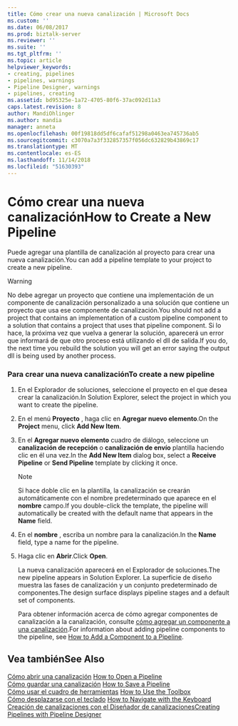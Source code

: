 ```yaml
---
title: Cómo crear una nueva canalización | Microsoft Docs
ms.custom: ''
ms.date: 06/08/2017
ms.prod: biztalk-server
ms.reviewer: ''
ms.suite: ''
ms.tgt_pltfrm: ''
ms.topic: article
helpviewer_keywords:
- creating, pipelines
- pipelines, warnings
- Pipeline Designer, warnings
- pipelines, creating
ms.assetid: bd95325e-1a72-4705-80f6-37ac092d11a3
caps.latest.revision: 8
author: MandiOhlinger
ms.author: mandia
manager: anneta
ms.openlocfilehash: 00f19818dd5df6cafaf51298a0463ea745736ab5
ms.sourcegitcommit: c3070a7a3f332857357f056dc632829b43869c17
ms.translationtype: MT
ms.contentlocale: es-ES
ms.lasthandoff: 11/14/2018
ms.locfileid: "51630393"
---
```

# <a name="how-to-create-a-new-pipeline"></a><span data-ttu-id="02883-102">Cómo crear una nueva canalización</span><span class="sxs-lookup"><span data-stu-id="02883-102">How to Create a New Pipeline</span></span>
<span data-ttu-id="02883-103">Puede agregar una plantilla de canalización al proyecto para crear una nueva canalización.</span><span class="sxs-lookup"><span data-stu-id="02883-103">You can add a pipeline template to your project to create a new pipeline.</span></span>  
  
> [!WARNING]
>  <span data-ttu-id="02883-104">No debe agregar un proyecto que contiene una implementación de un componente de canalización personalizado a una solución que contiene un proyecto que usa ese componente de canalización.</span><span class="sxs-lookup"><span data-stu-id="02883-104">You should not add a project that contains an implementation of a custom pipeline component to a solution that contains a project that uses that pipeline component.</span></span> <span data-ttu-id="02883-105">Si lo hace, la próxima vez que vuelva a generar la solución, aparecerá un error que informará de que otro proceso está utilizando el dll de salida.</span><span class="sxs-lookup"><span data-stu-id="02883-105">If you do, the next time you rebuild the solution you will get an error saying the output dll is being used by another process.</span></span>  
  
### <a name="to-create-a-new-pipeline"></a><span data-ttu-id="02883-106">Para crear una nueva canalización</span><span class="sxs-lookup"><span data-stu-id="02883-106">To create a new pipeline</span></span>  
  
1. <span data-ttu-id="02883-107">En el Explorador de soluciones, seleccione el proyecto en el que desea crear la canalización.</span><span class="sxs-lookup"><span data-stu-id="02883-107">In Solution Explorer, select the project in which you want to create the pipeline.</span></span>  
  
2. <span data-ttu-id="02883-108">En el menú **Proyecto** , haga clic en **Agregar nuevo elemento**.</span><span class="sxs-lookup"><span data-stu-id="02883-108">On the **Project** menu, click **Add New Item**.</span></span>  
  
3. <span data-ttu-id="02883-109">En el **Agregar nuevo elemento** cuadro de diálogo, seleccione un **canalización de recepción** o **canalización de envío** plantilla haciendo clic en él una vez.</span><span class="sxs-lookup"><span data-stu-id="02883-109">In the **Add New Item** dialog box, select a **Receive Pipeline** or **Send Pipeline** template by clicking it once.</span></span>  
  
   > [!NOTE]
   >  <span data-ttu-id="02883-110">Si hace doble clic en la plantilla, la canalización se crearán automáticamente con el nombre predeterminado que aparece en el **nombre** campo.</span><span class="sxs-lookup"><span data-stu-id="02883-110">If you double-click the template, the pipeline will automatically be created with the default name that appears in the **Name** field.</span></span>  
  
4. <span data-ttu-id="02883-111">En el **nombre** , escriba un nombre para la canalización.</span><span class="sxs-lookup"><span data-stu-id="02883-111">In the **Name** field, type a name for the pipeline.</span></span>  
  
5. <span data-ttu-id="02883-112">Haga clic en **Abrir**.</span><span class="sxs-lookup"><span data-stu-id="02883-112">Click **Open**.</span></span>  
  
    <span data-ttu-id="02883-113">La nueva canalización aparecerá en el Explorador de soluciones.</span><span class="sxs-lookup"><span data-stu-id="02883-113">The new pipeline appears in Solution Explorer.</span></span> <span data-ttu-id="02883-114">La superficie de diseño muestra las fases de canalización y un conjunto predeterminado de componentes.</span><span class="sxs-lookup"><span data-stu-id="02883-114">The design surface displays pipeline stages and a default set of components.</span></span>  
  
   <span data-ttu-id="02883-115">Para obtener información acerca de cómo agregar componentes de canalización a la canalización, consulte [cómo agregar un componente a una canalización](../core/how-to-add-a-component-to-a-pipeline.md).</span><span class="sxs-lookup"><span data-stu-id="02883-115">For information about adding pipeline components to the pipeline, see [How to Add a Component to a Pipeline](../core/how-to-add-a-component-to-a-pipeline.md).</span></span>  
  
## <a name="see-also"></a><span data-ttu-id="02883-116">Vea también</span><span class="sxs-lookup"><span data-stu-id="02883-116">See Also</span></span>  
 <span data-ttu-id="02883-117">[Cómo abrir una canalización](../core/how-to-open-a-pipeline.md) </span><span class="sxs-lookup"><span data-stu-id="02883-117">[How to Open a Pipeline](../core/how-to-open-a-pipeline.md) </span></span>  
 <span data-ttu-id="02883-118">[Cómo guardar una canalización](../core/how-to-save-a-pipeline.md) </span><span class="sxs-lookup"><span data-stu-id="02883-118">[How to Save a Pipeline](../core/how-to-save-a-pipeline.md) </span></span>  
 <span data-ttu-id="02883-119">[Cómo usar el cuadro de herramientas](../core/how-to-use-the-toolbox.md) </span><span class="sxs-lookup"><span data-stu-id="02883-119">[How to Use the Toolbox](../core/how-to-use-the-toolbox.md) </span></span>  
 <span data-ttu-id="02883-120">[Cómo desplazarse con el teclado](../core/how-to-navigate-with-the-keyboard.md) </span><span class="sxs-lookup"><span data-stu-id="02883-120">[How to Navigate with the Keyboard](../core/how-to-navigate-with-the-keyboard.md) </span></span>  
 [<span data-ttu-id="02883-121">Creación de canalizaciones con el Diseñador de canalizaciones</span><span class="sxs-lookup"><span data-stu-id="02883-121">Creating Pipelines with Pipeline Designer</span></span>](../core/creating-pipelines-with-pipeline-designer.md)